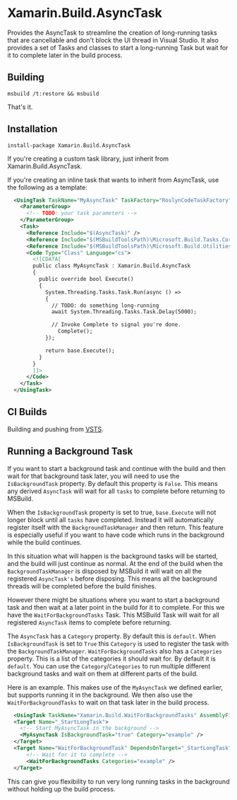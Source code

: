 # Xamarin.Build.AsyncTask

Provides the AsyncTask to streamline the creation of long-running tasks that 
are cancellable and don't block the UI thread in Visual Studio. It also 
provides a set of Tasks and classes to start a long-running Task but 
wait for it to complete later in the build process. 

## Building

```
msbuild /t:restore && msbuild
```

That's it.

## Installation

```
install-package Xamarin.Build.AsyncTask
```

If you're creating a custom task library, just inherit from Xamarin.Build.AsyncTask.

If you're creating an inline task that wants to inherit from AsyncTask, use the following 
as a template:

```xml
  <UsingTask TaskName="MyAsyncTask" TaskFactory="RoslynCodeTaskFactory" AssemblyFile="$(MSBuildToolsPath)\Microsoft.Build.Tasks.Core.dll">
    <ParameterGroup>
      <!-- TODO: your task parameters -->
    </ParameterGroup>
    <Task>
      <Reference Include="$(AsyncTask)" />
      <Reference Include="$(MSBuildToolsPath)\Microsoft.Build.Tasks.Core.dll"/>
      <Reference Include="$(MSBuildToolsPath)\Microsoft.Build.Utilities.Core.dll"/>
      <Code Type="Class" Language="cs">
        <![CDATA[
        public class MyAsyncTask : Xamarin.Build.AsyncTask
        {
          public override bool Execute()
          {
            System.Threading.Tasks.Task.Run(async () =>
            {
              // TODO: do something long-running
              await System.Threading.Tasks.Task.Delay(5000);

              // Invoke Complete to signal you're done.
	            Complete();
            });

            return base.Execute();
          }
        }
        ]]>
      </Code>
    </Task>
  </UsingTask>
```

## CI Builds

Building and pushing from [VSTS](https://devdiv.visualstudio.com/DevDiv/XamarinVS/_build/index?context=allDefinitions&path=%5CXamarin&definitionId=7445&_a=completed).


## Running a Background Task

If you want to start a background task and continue with the build
and then wait for that background task later, you will need to use
the `IsBackgroundTask` property. By default this property is `False`.
This means any derived `AsyncTask` will wait for all `tasks` to complete
before returning to MSBuild.

When the `IsBackgroundTask` property is set to true, `base.Execute` will
not longer block until all `tasks` have completed. Instead it will 
automatically register itself with the `BackgroundTaskManager` and then
return. This feature is especially useful if you want to have code which 
runs in the background while the build continues. 

In this situation what will happen is the background tasks will be started,
and the build will just continue as normal. At the end of the build when 
the `BackgroundTaskManager` is disposed by MSBuild it will wait on all 
the registered `AsyncTask's` before disposing. This means all the background
threads will be completed before the build finishes. 

However there might be situations where you want to start a background task
and then wait at a later point in the build for it to complete. For this we
have the `WaitForBackgroundTasks` Task. This MSBuild Task will wait for all
registered `AsyncTask` items to complete before returning.

The `AsyncTask` has a `Category` property. By default this is `default`. When
`IsBackgroundTask` is set to `True` this `Category` is used to register the 
task with the `BackgroundTaskManager`. `WaitForBackgroundTasks` also has a
`Categories` property. This is a list of the categories it should wait for. 
By default it is `default`. You can use the `Category`/`Categories` to run multiple
different background tasks and wait on them at different parts of the build. 

Here is an example. This makes use of the `MyAsyncTask` we defined earlier, but
supports running it in the background. We then also use the `WaitForBackgroundTasks`
to wait on that task later in the build process.

```xml
  <UsingTask TaskName="Xamarin.Build.WaitForBackgroundTasks" AssemblyFile="$(AsyncTask)">
  <Target Name="_StartLongTask">
    <!-- Start MyAsyncTask in the background -->
    <MyAsyncTask IsBackgroundTask="true" Category="example" />
  </Target>
  <Target Name="WaitForBackgroundTask" DependsOnTarget="_StartLongTask">
      <!-- Wait for it to complete -->
      <WaitForBackgroundTasks Categories="example" />
  </Target>
```

This can give you flexibility to run very long running tasks in the background
without holding up the build process.